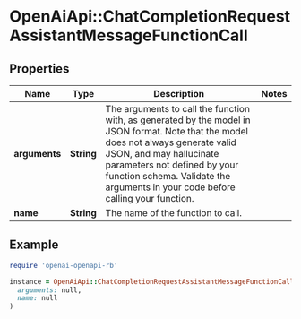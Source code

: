 # OpenAiApi::ChatCompletionRequestAssistantMessageFunctionCall

## Properties

| Name | Type | Description | Notes |
| ---- | ---- | ----------- | ----- |
| **arguments** | **String** | The arguments to call the function with, as generated by the model in JSON format. Note that the model does not always generate valid JSON, and may hallucinate parameters not defined by your function schema. Validate the arguments in your code before calling your function. |  |
| **name** | **String** | The name of the function to call. |  |

## Example

```ruby
require 'openai-openapi-rb'

instance = OpenAiApi::ChatCompletionRequestAssistantMessageFunctionCall.new(
  arguments: null,
  name: null
)
```

